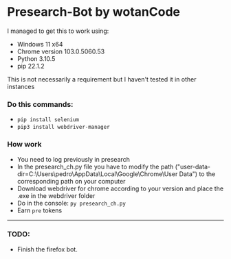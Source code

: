 # Presearch-Bot by wotanCode

I managed to get this to work using:
- Windows 11 x64
- Chrome version 103.0.5060.53
- Python 3.10.5
- pip 22.1.2

This is not necessarily a requirement but I haven't tested it in other instances

### Do this commands:
- `pip install selenium`
- `pip3 install webdriver-manager`

### How work
- You need to log previously in presearch
- In the presearch_ch.py file you have to modify the path ("user-data-dir=C:\\Users\\pedro\\AppData\\Local\\Google\\Chrome\\User Data") to the corresponding path on your computer
- Download webdriver for chrome according to your version and place the .exe in the webdriver folder
- Do in the console: `py presearch_ch.py`
- Earn `pre` tokens

<hr/>

### TODO:
- Finish the firefox bot.
